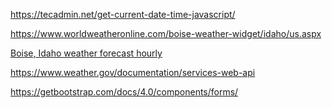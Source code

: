 <!-- For the time in the middle of the page -->

https://tecadmin.net/get-current-date-time-javascript/

<!-- LOLOLOL Weather app KNOCKED OUTTT!!!!!! -->

https://www.worldweatheronline.com/boise-weather-widget/idaho/us.aspx

<div id="wwo-weather-widget-3"></div><script type='text/javascript' src='https://www.worldweatheronline.com/widget/v5/weather-widget.ashx?loc=2564910&wid=3&tu=1&div=wwo-weather-widget-3' async></script><noscript><a href="https://www.worldweatheronline.com/boise-weather/idaho/us.aspx" alt="Hour by hour Boise, Idaho weather">Boise, Idaho weather forecast hourly</a></noscript>

<!-- I wish I could use this -->

<!-- For the Weather app location -->

https://www.weather.gov/documentation/services-web-api

<!-- Note the lat/long is in the sandbox and it might cache-->

<!-- Check List for the TODO -->

https://getbootstrap.com/docs/4.0/components/forms/
